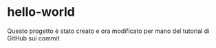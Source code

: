 # hello-world

Questo progetto è stato creato e ora modificato per mano del tutorial di GitHub sui commit
